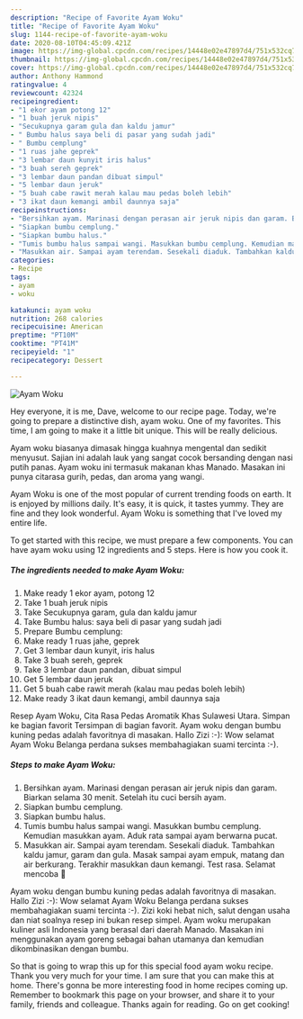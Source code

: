```yaml
---
description: "Recipe of Favorite Ayam Woku"
title: "Recipe of Favorite Ayam Woku"
slug: 1144-recipe-of-favorite-ayam-woku
date: 2020-08-10T04:45:09.421Z
image: https://img-global.cpcdn.com/recipes/14448e02e47897d4/751x532cq70/ayam-woku-foto-resep-utama.jpg
thumbnail: https://img-global.cpcdn.com/recipes/14448e02e47897d4/751x532cq70/ayam-woku-foto-resep-utama.jpg
cover: https://img-global.cpcdn.com/recipes/14448e02e47897d4/751x532cq70/ayam-woku-foto-resep-utama.jpg
author: Anthony Hammond
ratingvalue: 4
reviewcount: 42324
recipeingredient:
- "1 ekor ayam potong 12"
- "1 buah jeruk nipis"
- "Secukupnya garam gula dan kaldu jamur"
- " Bumbu halus saya beli di pasar yang sudah jadi"
- " Bumbu cemplung"
- "1 ruas jahe geprek"
- "3 lembar daun kunyit iris halus"
- "3 buah sereh geprek"
- "3 lembar daun pandan dibuat simpul"
- "5 lembar daun jeruk"
- "5 buah cabe rawit merah kalau mau pedas boleh lebih"
- "3 ikat daun kemangi ambil daunnya saja"
recipeinstructions:
- "Bersihkan ayam. Marinasi dengan perasan air jeruk nipis dan garam. Biarkan selama 30 menit. Setelah itu cuci bersih ayam."
- "Siapkan bumbu cemplung."
- "Siapkan bumbu halus."
- "Tumis bumbu halus sampai wangi. Masukkan bumbu cemplung. Kemudian masukkan ayam. Aduk rata sampai ayam berwarna pucat."
- "Masukkan air. Sampai ayam terendam. Sesekali diaduk. Tambahkan kaldu jamur, garam dan gula. Masak sampai ayam empuk, matang dan air berkurang. Terakhir masukkan daun kemangi. Test rasa. Selamat mencoba 🙏"
categories:
- Recipe
tags:
- ayam
- woku

katakunci: ayam woku 
nutrition: 268 calories
recipecuisine: American
preptime: "PT10M"
cooktime: "PT41M"
recipeyield: "1"
recipecategory: Dessert

---
```



![Ayam Woku](https://img-global.cpcdn.com/recipes/14448e02e47897d4/751x532cq70/ayam-woku-foto-resep-utama.jpg)

Hey everyone, it is me, Dave, welcome to our recipe page. Today, we're going to prepare a distinctive dish, ayam woku. One of my favorites. This time, I am going to make it a little bit unique. This will be really delicious.

Ayam woku biasanya dimasak hingga kuahnya mengental dan sedikit menyusut. Sajian ini adalah lauk yang sangat cocok bersanding dengan nasi putih panas. Ayam woku ini termasuk makanan khas Manado. Masakan ini punya citarasa gurih, pedas, dan aroma yang wangi.

Ayam Woku is one of the most popular of current trending foods on earth. It is enjoyed by millions daily. It's easy, it is quick, it tastes yummy. They are fine and they look wonderful. Ayam Woku is something that I've loved my entire life.


To get started with this recipe, we must prepare a few components. You can have ayam woku using 12 ingredients and 5 steps. Here is how you cook it.

<!--inarticleads1-->

##### The ingredients needed to make Ayam Woku:

1. Make ready 1 ekor ayam, potong 12
1. Take 1 buah jeruk nipis
1. Take Secukupnya garam, gula dan kaldu jamur
1. Take  Bumbu halus: saya beli di pasar yang sudah jadi
1. Prepare  Bumbu cemplung:
1. Make ready 1 ruas jahe, geprek
1. Get 3 lembar daun kunyit, iris halus
1. Take 3 buah sereh, geprek
1. Take 3 lembar daun pandan, dibuat simpul
1. Get 5 lembar daun jeruk
1. Get 5 buah cabe rawit merah (kalau mau pedas boleh lebih)
1. Make ready 3 ikat daun kemangi, ambil daunnya saja


Resep Ayam Woku, Cita Rasa Pedas Aromatik Khas Sulawesi Utara. Simpan ke bagian favorit Tersimpan di bagian favorit. Ayam woku dengan bumbu kuning pedas adalah favoritnya di masakan. Hallo Zizi :-): Wow selamat Ayam Woku Belanga perdana sukses membahagiakan suami tercinta :-). 

<!--inarticleads2-->

##### Steps to make Ayam Woku:

1. Bersihkan ayam. Marinasi dengan perasan air jeruk nipis dan garam. Biarkan selama 30 menit. Setelah itu cuci bersih ayam.
1. Siapkan bumbu cemplung.
1. Siapkan bumbu halus.
1. Tumis bumbu halus sampai wangi. Masukkan bumbu cemplung. Kemudian masukkan ayam. Aduk rata sampai ayam berwarna pucat.
1. Masukkan air. Sampai ayam terendam. Sesekali diaduk. Tambahkan kaldu jamur, garam dan gula. Masak sampai ayam empuk, matang dan air berkurang. Terakhir masukkan daun kemangi. Test rasa. Selamat mencoba 🙏


Ayam woku dengan bumbu kuning pedas adalah favoritnya di masakan. Hallo Zizi :-): Wow selamat Ayam Woku Belanga perdana sukses membahagiakan suami tercinta :-). Zizi koki hebat nich, salut dengan usaha dan niat soalnya resep ini bukan resep simpel. Ayam woku merupakan kuliner asli Indonesia yang berasal dari daerah Manado. Masakan ini menggunakan ayam goreng sebagai bahan utamanya dan kemudian dikombinasikan dengan bumbu. 

So that is going to wrap this up for this special food ayam woku recipe. Thank you very much for your time. I am sure that you can make this at home. There's gonna be more interesting food in home recipes coming up. Remember to bookmark this page on your browser, and share it to your family, friends and colleague. Thanks again for reading. Go on get cooking!
